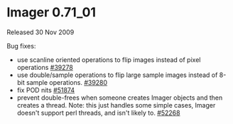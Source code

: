 # Imager 0.71_01

Released 30 Nov 2009

Bug fixes:
- use scanline oriented operations to flip images instead of pixel operations [#39278](https://github.com/tonycoz/imager/issues/39278) 
- use double/sample operations to flip large sample images instead of 8-bit sample operations. [#39280](https://github.com/tonycoz/imager/issues/39280) 
- fix POD nits [#51874](https://github.com/tonycoz/imager/issues/51874) 
- prevent double-frees when someone creates Imager objects and then creates a thread. Note: this just handles some simple cases, Imager doesn't support perl threads, and isn't likely to. [#52268](https://github.com/tonycoz/imager/issues/52268)